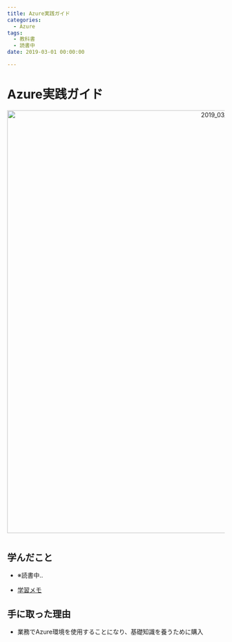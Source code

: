 ```yaml
---
title: Azure実践ガイド
categories:
  - Azure 
tags: 
  - 教科書
  - 読書中
date: 2019-03-01 00:00:00

---
```


# Azure実践ガイド

<div style="text-align:center; margin-bottom: 40px">
<img src="/img/cover/2019_03_azure.jpg" alt="2019_03_azure" title="2019_03_azure" style="width:980px">
</div>

## 学んだこと

- ※読書中..

- [学習メモ](/pdf/Microsoft-Azure実践ガイド.pdf)

## 手に取った理由

- 業務でAzure環境を使用することになり、基礎知識を養うために購入

